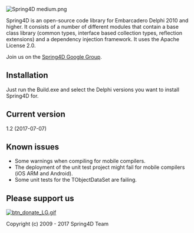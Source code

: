 ![Spring4D medium.png](https://bitbucket.org/repo/jxX7Lj/images/3496466100-Spring4D%20medium.png)


Spring4D is an open-source code library for Embarcadero Delphi 2010 and higher.
It consists of a number of different modules that contain a base class library (common types, interface based collection types, reflection extensions) and a dependency injection framework. It uses the Apache License 2.0.

Join us on the [Spring4D Google Group](https://groups.google.com/forum/#!forum/spring4d).

Installation
------------
Just run the Build.exe and select the Delphi versions you want to install Spring4D for.

Current version
---------------
1.2 (2017-07-07)

Known issues
------------
* Some warnings when compiling for mobile compilers.
* The deployment of the unit test project might fail for mobile compilers (iOS ARM and Android).
* Some unit tests for the TObjectDataSet are failing.

Please support us
-----------------
[![btn_donate_LG.gif](https://bitbucket.org/repo/jxX7Lj/images/1283204942-btn_donate_LG.gif)](https://www.paypal.com/cgi-bin/webscr?cmd=_s-xclick&hosted_button_id=KG4H9QT3MSDN8)


Copyright (c) 2009 - 2017 Spring4D Team
